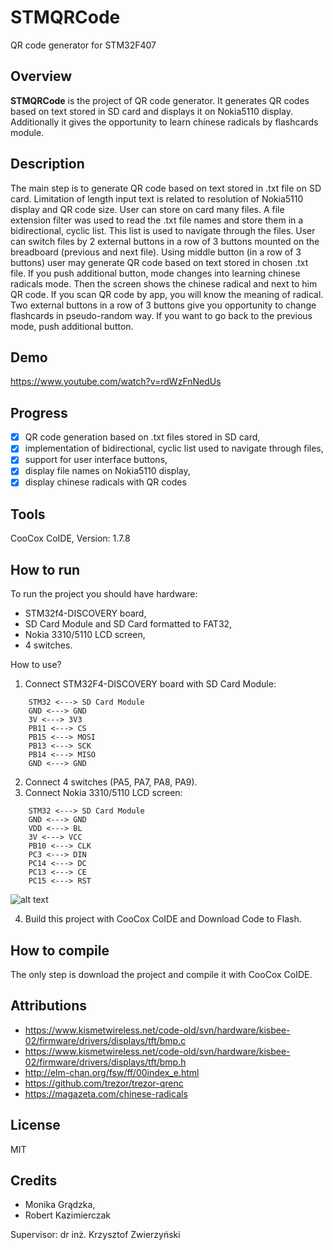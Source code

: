 # STMQRCode
QR code generator for STM32F407

## Overview
**STMQRCode** is the project of QR code generator. It generates QR codes based on text stored in SD card and displays it on Nokia5110 display. Additionally it gives the opportunity to learn chinese radicals by flashcards module.

## Description
The main step is to generate QR code based on text stored in .txt file on SD card. Limitation of length input text is related to resolution of Nokia5110 display and QR code size. User can store on card many files. A file extension filter was used to read the .txt file names and store them in a bidirectional, cyclic list. This list is used to navigate through the files. User can switch files by 2 external buttons in a row of 3 buttons mounted on the breadboard (previous and next file). Using middle button (in a row of 3 buttons) user may generate QR code based on text stored in chosen .txt file. If you push additional button, mode changes into learning chinese radicals mode. Then the screen shows the chinese radical and next to him QR code. If you scan QR code by app, you will know the meaning of radical. Two external buttons in a row of 3 buttons give you opportunity to change flashcards in pseudo-random way. If you want to go back to the previous mode, push additional button.

## Demo
https://www.youtube.com/watch?v=rdWzFnNedUs

## Progress
- [x] QR code generation based on .txt files stored in SD card,
- [x] implementation of bidirectional, cyclic list used to navigate through files,
- [x] support for user interface buttons,
- [x] display file names on Nokia5110 display,
- [x] display chinese radicals with QR codes

## Tools
CooCox CoIDE, Version: 1.7.8

## How to run
To run the project you should have hardware:
* STM32f4-DISCOVERY board,
* SD Card Module and SD Card formatted to FAT32,
* Nokia 3310/5110 LCD screen,
* 4 switches.

How to use?
1. Connect STM32F4-DISCOVERY board with SD Card Module:
```
    STM32 <---> SD Card Module
    GND <---> GND
    3V <---> 3V3
    PB11 <---> CS
    PB15 <---> MOSI
    PB13 <---> SCK
    PB14 <---> MISO
    GND <---> GND
```
2. Connect 4 switches (PA5, PA7, PA8, PA9).
3. Connect Nokia 3310/5110 LCD screen:
```
    STM32 <---> SD Card Module
    GND <---> GND
    VDD <---> BL
    3V <---> VCC
    PB10 <---> CLK
    PC3 <---> DIN
    PC14 <---> DC
    PC13 <---> CE
    PC15 <---> RST
```
![alt text](https://github.com/kazimierczak-robert/STMQRCode/blob/master/schema.JPG)

4. Build this project with CooCox CoIDE and Download Code to Flash.


## How to compile
The only step is download the project and compile it with CooCox CoIDE.

## Attributions
* https://www.kismetwireless.net/code-old/svn/hardware/kisbee-02/firmware/drivers/displays/tft/bmp.c
* https://www.kismetwireless.net/code-old/svn/hardware/kisbee-02/firmware/drivers/displays/tft/bmp.h
* http://elm-chan.org/fsw/ff/00index_e.html
* https://github.com/trezor/trezor-qrenc
* https://magazeta.com/chinese-radicals

## License
MIT

## Credits
* Monika Grądzka,
* Robert Kazimierczak

Supervisor: dr inż. Krzysztof Zwierzyński
